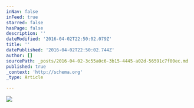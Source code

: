 ```yaml
---
inNav: false
inFeed: true
starred: false
hasPage: false
description: ''
dateModified: '2016-04-02T22:50:02.079Z'
title: ''
datePublished: '2016-04-02T22:50:02.744Z'
author: []
sourcePath: _posts/2016-04-02-3c55a0c6-3b15-4445-a02d-56591c7f00ec.md
published: true
_context: 'http://schema.org'
_type: Article

---
```

![](https://the-grid-user-content.s3-us-west-2.amazonaws.com/c7263dfa-478e-49f2-bd2c-3256faed9e49.png)
